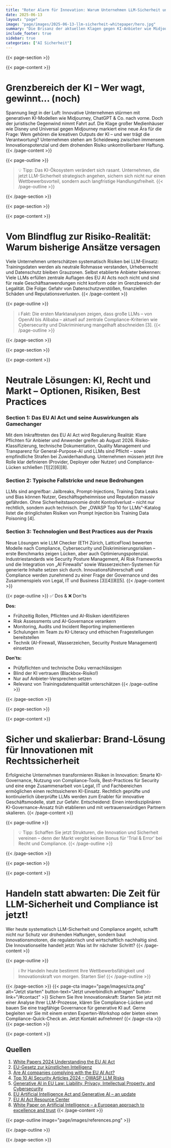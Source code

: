 ```yaml
---
title: "Roter Alarm für Innovation: Warum Unternehmen LLM-Sicherheit und Compliance jetzt neu denken müssen"
date: 2025-06-13
layout: "page"
image: "page/images/2025-06-13-llm-sicherheit-whitepaper/hero.jpg"
summary: "Die Brisanz der aktuellen Klagen gegen KI-Anbieter wie Midjourney zeigt: Innovationskraft wird ohne LLM-Sicherheit und Compliance schnell zum Risiko. Dieses Whitepaper beleuchtet, mit welchen Strategien Unternehmen Effizienz steigern, regulatorische Unsicherheiten meistern und Innovationen rechtskonform skalieren können – praxisnah, kritisch und lösungsorientiert."
include_footer: true
sidebar: true
categories: ["AI Sicherheit"]
---
```


{{< page-section >}}

{{< page-content >}}
# Grenzbereich der KI – Wer wagt, gewinnt... (noch)

Spannung liegt in der Luft: Innovative Unternehmen stürmen mit generativen KI-Modellen wie Midjourney, ChatGPT & Co. nach vorne. Doch der juristische Gegenwind nimmt Fahrt auf. Die Klage großer Medienhäuser wie Disney und Universal gegen Midjourney markiert eine neue Ära für die Frage: Wem gehören die kreativen Outputs der KI – und wer trägt die Verantwortung? Unternehmen stehen am Scheideweg zwischen immensem Innovationspotenzial und dem drohenden Risiko unkontrollierbarer Haftung.
{{< /page-content >}}

{{< page-outline >}}
> 💡 Tipp: Das KI-Ökosystem verändert sich rasant. Unternehmen, die jetzt LLM-Sicherheit strategisch angehen, sichern sich nicht nur einen Wettbewerbsvorteil, sondern auch langfristige Handlungsfreiheit.
{{< /page-outline >}}

{{< /page-section >}}

{{< page-section >}}

{{< page-content >}}
# Vom Blindflug zur Risiko-Realität: Warum bisherige Ansätze versagen

Viele Unternehmen unterschätzen systematisch Risiken bei LLM-Einsatz: Trainingsdaten werden als neutrale Rohmasse verstanden, Urheberrecht und Datenschutz bleiben Grauzonen. Selbst etablierte Anbieter bekennen: Viele LLMs erfüllen zentrale Auflagen des EU AI Acts noch nicht und sind für reale Geschäftsanwendungen nicht konform oder im Grenzbereich der Legalität. Die Folge: Gefahr von Datenschutzverstößen, finanziellen Schäden und Reputationsverlusten.
{{< /page-content >}}

{{< page-outline >}}
> ℹ️ Fakt: Die ersten Marktanalysen zeigen, dass große LLMs – von OpenAI bis Alibaba – aktuell auf zentrale Compliance-Kriterien wie Cybersecurity und Diskriminierung mangelhaft abschneiden [3].
{{< /page-outline >}}

{{< /page-section >}}

{{< page-section >}}

{{< page-content >}}
# Neutrale Lösungen: KI, Recht und Markt – Optionen, Risiken, Best Practices

### Section 1: Das EU AI Act und seine Auswirkungen als Gamechanger
Mit dem Inkrafttreten des EU AI Act wird Regulierung Realität: Klare Pflichten für Anbieter und Anwender greifen ab August 2026. Risiko-Klassifizierung, technische Dokumentation, Quality Management und Transparenz für General-Purpose-AI und LLMs sind Pflicht – sowie empfindliche Strafen bei Zuwiderhandlung. Unternehmen müssen jetzt ihre Rolle klar definieren (Provider, Deployer oder Nutzer) und Compliance-Lücken schließen [1][2][6][8].

### Section 2: Typische Fallstricke und neue Bedrohungen
LLMs sind angreifbar: Jailbreaks, Prompt-Injections, Training Data Leaks und Bias können Nutzer, Geschäftsgeheimnisse und Reputation massiv gefährden. Ohne Sicherheitstaxonomie droht Kontrollverlust – nicht nur rechtlich, sondern auch technisch. Der „OWASP Top 10 for LLMs“-Katalog listet die dringlichsten Risiken von Prompt Injection bis Training Data Poisoning [4].

### Section 3: Technologien und Best Practices aus der Praxis
Neue Lösungen wie LLM Checker (ETH Zürich, LatticeFlow) bewerten Modelle nach Compliance, Cybersecurity und Diskriminierungsrisiken – erste Benchmarks zeigen Lücken, aber auch Optimierungspotenzial. Industriestandards wie Security Posture Management, AI Risk Frameworks und die Integration von „AI Firewalls“ sowie Wasserzeichen-Systemen für generierte Inhalte setzen sich durch. Innovationsführerschaft und Compliance werden zunehmend zu einer Frage der Governance und des Zusammenspiels von Legal, IT und Business [3][4][8][5].
{{< /page-content >}}

{{< page-outline >}}
✅ Dos & ❌ Don'ts

**Dos:**
- Frühzeitig Rollen, Pflichten und AI-Risiken identifizieren
- Risk Assessments und AI-Governance verankern
- Monitoring, Audits und Incident Reporting implementieren
- Schulungen im Team zu KI-Literacy und ethischen Fragestellungen bereitstellen
- Technik (AI-Firewall, Wasserzeichen, Security Posture Management) einsetzen

**Don'ts:**
- Prüfpflichten und technische Doku vernachlässigen
- Blind der KI vertrauen (Blackbox-Risiko!)
- Nur auf Anbieter-Versprechen setzen
- Relevanz von Trainingsdatenqualität unterschätzen
{{< /page-outline >}}

{{< /page-section >}}

{{< page-section >}}

{{< page-content >}}
# Sicher und skalierbar: Brand-Lösung für Innovationen mit Rechtssicherheit

Erfolgreiche Unternehmen transformieren Risiken in Innovation: Smarte KI-Governance, Nutzung von Compliance-Tools, Best-Practices für Security und eine enge Zusammenarbeit von Legal, IT und Fachbereichen ermöglichen einen rechtssicheren KI-Einsatz. Rechtlich geprüfte und kontinuierlich überprüfte LLMs werden zum Enabler für innovative Geschäftsmodelle, statt zur Gefahr. Entscheidend: Einen interdisziplinären KI-Governance-Ansatz früh etablieren und mit vertrauenswürdigen Partnern skalieren.
{{< /page-content >}}

{{< page-outline >}}
> 💡 Tipp: Schaffen Sie jetzt Strukturen, die Innovation und Sicherheit vereinen – denn der Markt vergibt keinen Bonus für 'Trial & Error' bei Recht und Compliance.
{{< /page-outline >}}

{{< /page-section >}}

{{< page-section >}}

{{< page-content >}}
# Handeln statt abwarten: Die Zeit für LLM-Sicherheit und Compliance ist jetzt!

Wer heute systematisch LLM-Sicherheit und Compliance angeht, schafft nicht nur Schutz vor drohenden Haftungen, sondern baut Innovationsmotoren, die regulatorisch und wirtschaftlich nachhaltig sind. Die Innovationselite handelt jetzt: Was ist Ihr nächster Schritt?
{{< /page-content >}}

{{< page-outline >}}
> ℹ️ Ihr Handeln heute bestimmt Ihre Wettbewerbsfähigkeit und Innovationskraft von morgen. Starten Sie!
{{< /page-outline >}}

{{< /page-section >}}
{{< page-cta image="page/images/cta.png" alt="Jetzt starten" button-text="Jetzt unverbindlich anfragen" button-link="/#contact" >}}
Sichern Sie Ihre Innovationskraft: Starten Sie jetzt mit einer Analyse Ihrer LLM-Prozesse, klären Sie Compliance-Lücken und bauen Sie eine tragfähige Governance für generative KI auf. Gerne begleiten wir Sie mit einem ersten Experten-Workshop oder bieten einen Compliance-Quick-Check an. Jetzt Kontakt aufnehmen!
{{< /page-cta >}}
{{< page-section >}}

{{< page-content >}}
## Quellen

1. [White Papers 2024 Understanding the EU AI Act](https://www.isaca.org/resources/white-papers/2024/understanding-the-eu-ai-act)  
2. [EU-Gesetz zur künstlichen Intelligenz](https://artificialintelligenceact.eu/de/)  
3. [Are AI companies complying with the EU AI Act?](https://www.euronews.com/next/2024/10/16/are-ai-companies-complying-with-the-eu-ai-act-a-new-llm-checker-can-find-out)  
4. [Top 10 AI Security Articles 2024 – OWASP LLM Risks](https://www.wiz.io/de-de/blog/top-10-ai-security-articles)  
5. [Generative AI in EU Law: Liability, Privacy, Intellectual Property, and Cybersecurity](https://arxiv.org/abs/2401.07348)  
6. [EU Artificial Intelligence Act and Generative AI – an update](https://www.stibbe.com/publications-and-insights/eu-artificial-intelligence-act-and-generative-ai-an-update)  
7. [EU AI Act Resource Center](https://securiti.ai/eu-ai-act/)  
8. [White Paper on Artificial Intelligence – a European approach to excellence and trust](https://digital-strategy.ec.europa.eu/de/node/1158)
{{< /page-content >}}

{{< page-outline image="page/images/references.png" >}}

{{< /page-outline >}}

{{< /page-section >}}